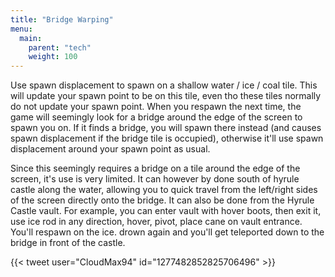```yaml
---
title: "Bridge Warping"
menu:
  main:
    parent: "tech"
    weight: 100
---
```


Use spawn displacement to spawn on a shallow water / ice / coal tile.
This will update your spawn point to be on this tile, even tho these tiles normally do not update your spawn point.
When you respawn the next time, the game will seemingly look for a bridge around the edge of the screen to spawn you on.
If it finds a bridge, you will spawn there instead (and causes spawn displacement if the bridge tile is occupied), otherwise it'll use spawn displacement around your spawn point as usual.

Since this seemingly requires a bridge on a tile around the edge of the screen, it's use is very limited.
It can however by done south of hyrule castle along the water, allowing you to quick travel from the left/right sides of the screen directly onto the bridge.
It can also be done from the Hyrule Castle vault. For example, you can enter vault with hover boots, then exit it, use ice rod in any direction, hover, pivot, place cane on vault entrance. You'll respawn on the ice. drown again and you'll get teleported down to the bridge in front of the castle.

{{< tweet user="CloudMax94" id="1277482852825706496" >}}

